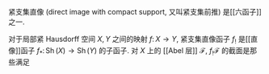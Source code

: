 
紧支集直像 (direct image with compact support, 又叫紧支集前推) 是[[六函子]]之一.

对于局部紧 Hausdorff 空间 $X,Y$ 之间的映射 $f\colon  X\to Y$, 紧支集直像函子 $f_!$ 是[[直像]]函子 $f_*\colon \operatorname{Sh}(X)\to\operatorname{Sh}(Y)$ 的子函子. 对 $X$ 上的 [[Abel 层]] $\mathcal F$, $f_!\mathcal F$ 的截面是那些满足